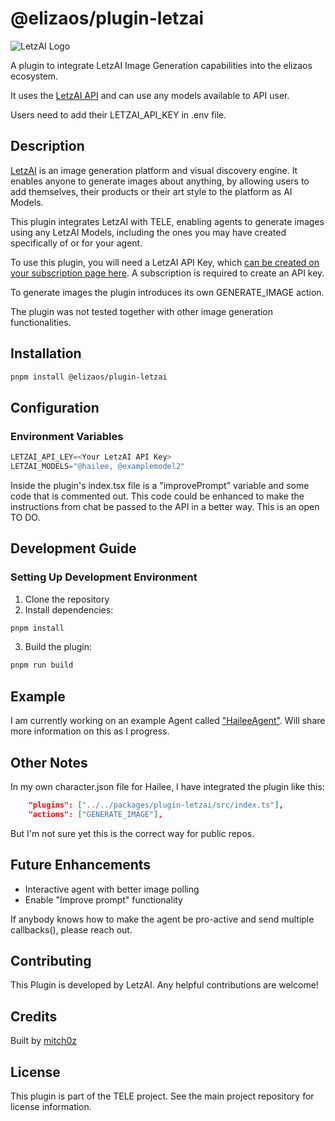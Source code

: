 # @elizaos/plugin-letzai

![LetzAI Logo](https://letz.ai/_next/image?url=%2FL.png&w=64&q=100)

A plugin to integrate LetzAI Image Generation capabilities into the elizaos ecosystem.

It uses the [LetzAI API](https://www.letz.ai/docs/api) and can use any models available to API user.

Users need to add their LETZAI_API_KEY in .env file.


## Description

[LetzAI](https://www.letz.ai) is an image generation platform and visual discovery engine. It enables anyone to generate images about anything, by allowing users to add themselves, their products or their art style to the platform as AI Models.

This plugin integrates LetzAI with TELE, enabling agents to generate images using any LetzAI Models, including the ones you may have created specifically of or for your agent.

To use this plugin, you will need a LetzAI API Key, which [can be created on your subscription page here](https://www.letz.ai/subscription). A subscription is required to create an API key.

To generate images the plugin introduces its own GENERATE_IMAGE action.

The plugin was not tested together with other image generation functionalities.


## Installation

```bash
pnpm install @elizaos/plugin-letzai
```


## Configuration

### Environment Variables
```typescript
LETZAI_API_LEY=<Your LetzAI API Key>
LETZAI_MODELS="@hailee, @examplemodel2"
```

Inside the plugin's index.tsx file is a "improvePrompt" variable and some code that is commented out. This code could be enhanced to make the instructions from chat be passed to the API in a better way. This is an open TO DO.

## Development Guide

### Setting Up Development Environment

1. Clone the repository
2. Install dependencies:

```bash
pnpm install
```

3. Build the plugin:

```bash
pnpm run build
```


## Example

I am currently working on an example Agent called ["HaileeAgent"](https://x.com/AgentHailee).
Will share more information on this as I progress.



## Other Notes
In my own character.json file for Hailee, I have integrated the plugin like this:
```json
    "plugins": ["../../packages/plugin-letzai/src/index.ts"],
    "actions": ["GENERATE_IMAGE"],
```

But I'm not sure yet this is the correct way for public repos.


## Future Enhancements

- Interactive agent with better image polling
- Enable "Improve prompt" functionality

If anybody knows how to make the agent be pro-active and send multiple callbacks(), please reach out.



## Contributing

This Plugin is developed by LetzAI. Any helpful contributions are welcome!


## Credits

Built by [mitch0z](https://www.mitchoz.com)


## License

This plugin is part of the TELE project. See the main project repository for license information.
